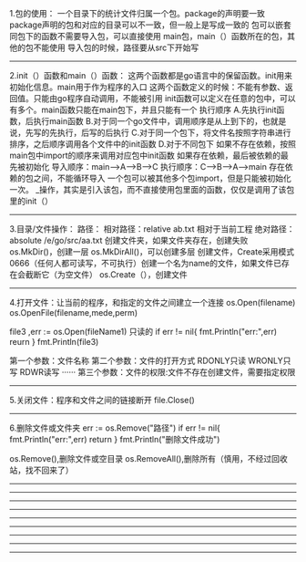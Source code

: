 1.包的使用：
一个目录下的统计文件归属一个包。package的声明要一致
package声明的包和对应的目录可以不一致，但一般上是写成一致的
包可以嵌套
同包下的函数不需要导入包，可以直接使用
main包，main（）函数所在的包，其他的包不能使用
导入包的时候，路径要从src下开始写

----------------------------------------------------
2.init（）函数和main（）函数：
这两个函数都是go语言中的保留函数。init用来初始化信息。main用于作为程序的入口
这两个函数定义的时候：不能有参数、返回值。只能由go程序自动调用，不能被引用
init函数可以定义在任意的包中，可以有多个。main函数只能在main包下，并且只能有一个
执行顺序
    A.先执行init函数，后执行main函数
    B.对于同一个go文件中，调用顺序是从上到下的，也就是说，先写的先执行，后写的后执行
    C.对于同一个包下，将文件名按照字符串进行排序，之后顺序调用各个文件中的init函数
    D.对于不同包下
        如果不存在依赖，按照main包中import的顺序来调用对应包中init函数
        如果存在依赖，最后被依赖的最先被初始化
            导入顺序：main——>A——>B——>C
            执行顺序：C——>B——>A——>main
存在依赖的包之间，不能循环导入
一个包可以被其他多个包import，但是只能被初始化一次。
_操作，其实是引入该包，而不直接使用包里面的函数，仅仅是调用了该包里的init（）

----------------------------------------------------
3.目录/文件操作：
路径：
    相对路径：relative
        ab.txt
        相对于当前工程
    绝对路径：absolute
        /e/go/src/aa.txt
创建文件夹，如果文件夹存在，创建失败
    os.MkDir()，创建一层
    os.MkDirAll()，可以创建多层
创建文件，Create采用模式0666（任何人都可读写，不可执行）创建一个名为name的文件，如果文件已存在会截断它（为空文件）    os.Create（），创建文件

----------------------------------------------------
4.打开文件：让当前的程序，和指定的文件之间建立一个连接
    os.Open(filename)
    os.OpenFile(filename,mede,perm)


file3 ,err := os.Open(fileName1) 只读的
if err != nil{
    fmt.Println("err:",err)
    reurn
}
fmt.Println(file3)

第一个参数：文件名称
第二个参数：文件的打开方式 RDONLY只读 WRONLY只写 RDWR读写 ······
第三个参数：文件的权限:文件不存在创建文件，需要指定权限

----------------------------------------------------
5.关闭文件：程序和文件之间的链接断开
    file.Close()

----------------------------------------------------
6.删除文件或文件夹
err := os.Remove("路径")
if err != nil{
    fmt.Println("err:",err)
    return
}
fmt.Println("删除文件成功")

os.Remove(),删除文件或空目录
os.RemoveAll(),删除所有（慎用，不经过回收站，找不回来了）

------------------------------------------------

----------------------------------------------------

----------------------------------------------------

----------------------------------------------------

----------------------------------------------------

----------------------------------------------------

----------------------------------------------------

----------------------------------------------------

----------------------------------------------------